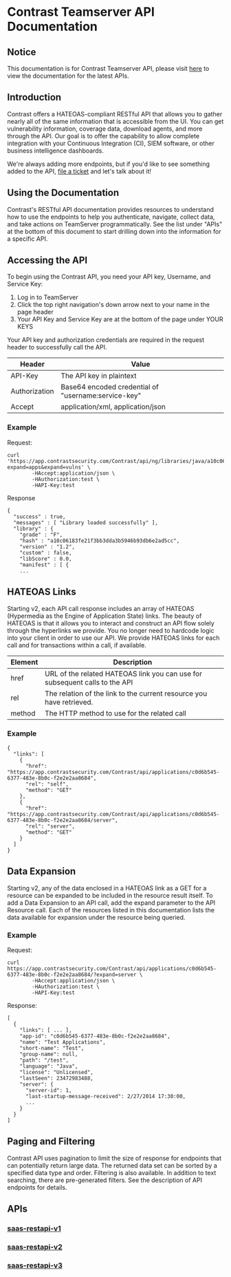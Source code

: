 # Contrast Teamserver API Documentation

## **Notice**
This documentation is for Contrast Teamserver API, please visit [here](https://api.contrastsecurity.com) to view the documentation for the latest APIs.

## Introduction
Contrast offers a HATEOAS-compliant RESTful API that allows you to gather nearly all of the same information that is accessible from the UI. 
You can get vulnerability information, coverage data, download agents, and more through the API. 
Our goal is to offer the capability to allow complete integration with your Continuous Integration (CI), SIEM software, or other business intelligence dashboards.

We're always adding more endpoints, but if you'd like to see something added to the API, [file a ticket](https://support.contrastsecurity.com/hc/en-us/requests/new) and let's talk about it!

## Using the Documentation
Contrast's RESTful API documentation provides resources to understand how to use the endpoints to help you authenticate, navigate, collect data, and take actions on TeamServer programmatically. 
See the list under "APIs" at the bottom of this document to start drilling down into the information for a specific API.

## Accessing the API
To begin using the Contrast API, you need your API key, Username, and Service Key:
1) Log in to TeamServer 
2) Click the top right navigation's down arrow next to your name in the page header 
3) Your API Key and Service Key are at the bottom of the page under YOUR KEYS

Your API key and authorization credentials are required in the request header to successfully call the API.

| Header | Value |
| ----- | ----- |
| API-Key |	The API key in plaintext|
| Authorization | Base64 encoded credential of "username:service-key" |
| Accept | application/xml, application/json |

### Example
Request:
```shell
curl 'https://app.contrastsecurity.com/Contrast/api/ng/libraries/java/a10c06183fe21f3bb3dda3b5946b93db6e2ad5cc?expand=apps&expand=vulns' \
		-HAccept:application/json \
		-HAuthorization:test \
		-HAPI-Key:test
```
Response
```
{
  "success" : true,
  "messages" : [ "Library loaded successfully" ],
  "library" : {
    "grade" : "F",
    "hash" : "a10c06183fe21f3bb3dda3b5946b93db6e2ad5cc",
    "version" : "1.2",
    "custom" : false,
    "libScore" : 0.0,
    "manifest" : [ {
    ...
```

## HATEOAS Links
Starting v2, each API call response includes an array of HATEOAS (Hypermedia as the Engine of Application State) links. 
The beauty of HATEOAS is that it allows you to interact and construct an API flow solely through the hyperlinks we provide. 
You no longer need to hardcode logic into your client in order to use our API. 
We provide HATEOAS links for each call and for transactions within a call, if available.

| Element | Description |
| --- | --- |
| href | URL of the related HATEOAS link you can use for subsequent calls to the API |
| rel | The relation of the link to the current resource you have retrieved. |
| method | The HTTP method to use for the related call |

### Example
```
{
  "links": [
    {
      "href": "https://app.contrastsecurity.com/Contrast/api/applications/c0d6b545-6377-483e-8b0c-f2e2e2aa8684",
      "rel": "self",
      "method": "GET"
    },
    {
      "href": "https://app.contrastsecurity.com/Contrast/api/applications/c0d6b545-6377-483e-8b0c-f2e2e2aa8684/server",
      "rel": "server",
      "method": "GET"
    }
  ]
}
```

## Data Expansion
Starting v2, any of the data enclosed in a HATEOAS link as a GET for a resource can be expanded to be included in the resource result itself. 
To add a Data Expansion to an API call, add the expand parameter to the API Resource call. 
Each of the resources listed in this documentation lists the data available for expansion under the resource being queried.

### Example
Request:
```shell
curl https://app.contrastsecurity.com/Contrast/api/applications/c0d6b545-6377-483e-8b0c-f2e2e2aa8684/?expand=server \
		-HAccept:application/json \
		-HAuthorization:test \
		-HAPI-Key:test
```
Response:
```
[
  {
    "links": [ ... ],
    "app-id": "c0d6b545-6377-483e-8b0c-f2e2e2aa8684",
    "name": "Test Applications",
    "short-name": "Test",
    "group-name": null,
    "path": "/test",
    "language": "Java",
    "license": "Unlicensed",
    "lastSeen": 23472983488,
    "server": {
      "server-id": 1,
      "last-startup-message-received": 2/27/2014 17:30:00,
      ...
    }
  }
]
```
## Paging and Filtering
Contrast API uses pagination to limit the size of response for endpoints that can potentially return large data. 
The returned data set can be sorted by a specified data type and order. 
Filtering is also available. 
In addition to text searching, there are pre-generated filters. 
See the description of API endpoints for details.

## APIs
### [saas-restapi-v1](<./saas-restapi-v1/README.md>)
### [saas-restapi-v2](<./saas-restapi-v2/README.md>)
### [saas-restapi-v3](<./saas-restapi-v3/README.md>)
